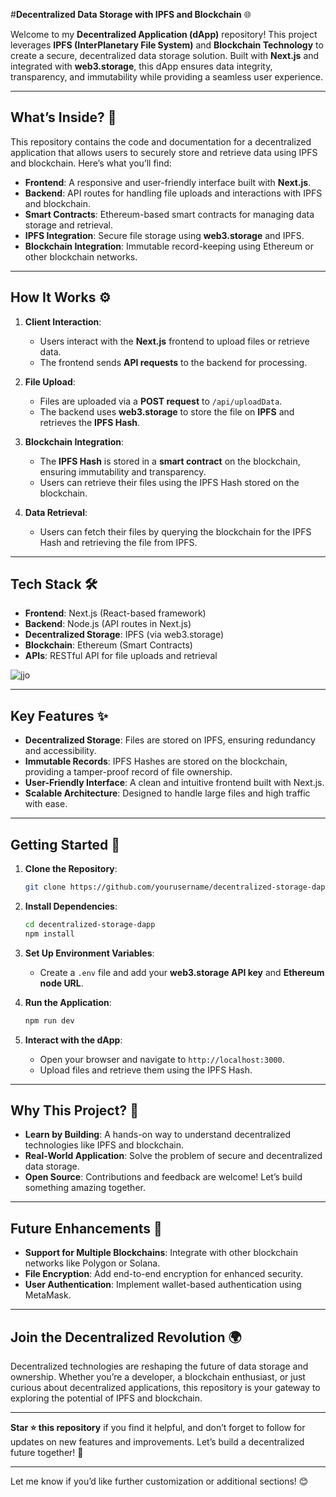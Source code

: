 #**Decentralized Data Storage with IPFS and Blockchain** 🌐

Welcome to my **Decentralized Application (dApp)** repository! This project leverages **IPFS (InterPlanetary File System)** and **Blockchain Technology** to create a secure, decentralized data storage solution. Built with **Next.js** and integrated with **web3.storage**, this dApp ensures data integrity, transparency, and immutability while providing a seamless user experience.

---

## **What’s Inside?** 🧰

This repository contains the code and documentation for a decentralized application that allows users to securely store and retrieve data using IPFS and blockchain. Here’s what you’ll find:

- **Frontend**: A responsive and user-friendly interface built with **Next.js**.
- **Backend**: API routes for handling file uploads and interactions with IPFS and blockchain.
- **Smart Contracts**: Ethereum-based smart contracts for managing data storage and retrieval.
- **IPFS Integration**: Secure file storage using **web3.storage** and IPFS.
- **Blockchain Integration**: Immutable record-keeping using Ethereum or other blockchain networks.

---

## **How It Works** ⚙️

1. **Client Interaction**:
   - Users interact with the **Next.js** frontend to upload files or retrieve data.
   - The frontend sends **API requests** to the backend for processing.

2. **File Upload**:
   - Files are uploaded via a **POST request** to `/api/uploadData`.
   - The backend uses **web3.storage** to store the file on **IPFS** and retrieves the **IPFS Hash**.

3. **Blockchain Integration**:
   - The **IPFS Hash** is stored in a **smart contract** on the blockchain, ensuring immutability and transparency.
   - Users can retrieve their files using the IPFS Hash stored on the blockchain.

4. **Data Retrieval**:
   - Users can fetch their files by querying the blockchain for the IPFS Hash and retrieving the file from IPFS.

---

## **Tech Stack** 🛠️

- **Frontend**: Next.js (React-based framework)
- **Backend**: Node.js (API routes in Next.js)
- **Decentralized Storage**: IPFS (via web3.storage)
- **Blockchain**: Ethereum (Smart Contracts)
- **APIs**: RESTful API for file uploads and retrieval

![jjo](https://github.com/user-attachments/assets/7dd57ce9-4fc4-4b54-b660-4423487f4639)

---

## **Key Features** ✨

- **Decentralized Storage**: Files are stored on IPFS, ensuring redundancy and accessibility.
- **Immutable Records**: IPFS Hashes are stored on the blockchain, providing a tamper-proof record of file ownership.
- **User-Friendly Interface**: A clean and intuitive frontend built with Next.js.
- **Scalable Architecture**: Designed to handle large files and high traffic with ease.

---

## **Getting Started** 🚀

1. **Clone the Repository**:
   ```bash
   git clone https://github.com/yourusername/decentralized-storage-dapp.git
   ```

2. **Install Dependencies**:
   ```bash
   cd decentralized-storage-dapp
   npm install
   ```

3. **Set Up Environment Variables**:
   - Create a `.env` file and add your **web3.storage API key** and **Ethereum node URL**.

4. **Run the Application**:
   ```bash
   npm run dev
   ```

5. **Interact with the dApp**:
   - Open your browser and navigate to `http://localhost:3000`.
   - Upload files and retrieve them using the IPFS Hash.

---

## **Why This Project?** 🌟

- **Learn by Building**: A hands-on way to understand decentralized technologies like IPFS and blockchain.
- **Real-World Application**: Solve the problem of secure and decentralized data storage.
- **Open Source**: Contributions and feedback are welcome! Let’s build something amazing together.

---

## **Future Enhancements** 🔮

- **Support for Multiple Blockchains**: Integrate with other blockchain networks like Polygon or Solana.
- **File Encryption**: Add end-to-end encryption for enhanced security.
- **User Authentication**: Implement wallet-based authentication using MetaMask.

---

## **Join the Decentralized Revolution** 🌍

Decentralized technologies are reshaping the future of data storage and ownership. Whether you’re a developer, a blockchain enthusiast, or just curious about decentralized applications, this repository is your gateway to exploring the potential of IPFS and blockchain.

---

**Star ⭐ this repository** if you find it helpful, and don’t forget to follow for updates on new features and improvements. Let’s build a decentralized future together! 🚀

---

Let me know if you’d like further customization or additional sections! 😊

